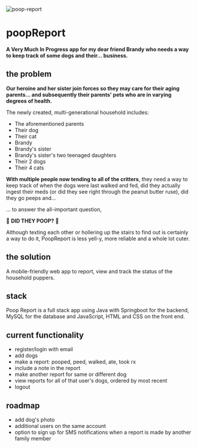![poop-report](https://github.com/yummygoods/poopReport/assets/105559874/97322155-efd8-40f6-a82a-6833f0505ce7)
# poopReport
**A Very Much In Progress app for my dear friend Brandy who needs a way to keep track of some dogs and their... business.** 

## the problem
**Our heroine and her sister join forces so they may care for their aging parents... and subsequently their parents' pets who are in varying degrees of health.**

The newly created, multi-generational household includes:
- The aforementioned parents
- Their dog
- Their cat
- Brandy
- Brandy's sister
- Brandy's sister's two teenaged daughters
- Their 2 dogs
- Their 4 cats

 
**With multiple people now tending to all of the critters**, they need a way to keep track of when the dogs were last walked and fed, did they actually ingest their meds (or did they see right through the peanut butter ruse), did they go peeps and...

... to answer the all-important question,

💩 **DID THEY POOP?** 💩

Although texting each other or hollering up the stairs to find out is certainly a way to do it, PoopReport is less yell-y, more reliable and a whole lot cuter.

## the solution
A mobile-friendly web app to report, view and track the status of the household puppers. 

## stack

Poop Report is a full stack app using Java with Springboot for the backend, MySQL for the database and JavaScript, HTML and CSS on the front end.

## current functionality
- register/login with email
- add dogs
- make a report: pooped, peed, walked, ate, took rx
- include a note in the report  
- make another report for same or different dog
- view reports for all of that user's dogs, ordered by most recent
- logout

## roadmap
- add dog's photo
- additional users on the same account
- option to sign up for SMS notifications when a report is made by another family member
  
